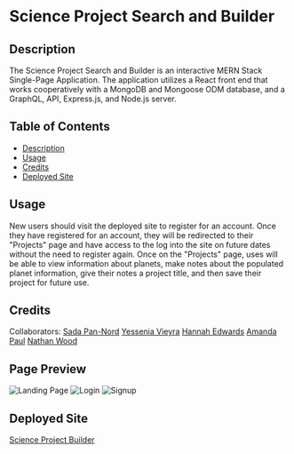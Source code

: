 # Science Project Search and Builder

## Description

The Science Project Search and Builder is an interactive MERN Stack Single-Page Application. The application utilizes a React front end that works cooperatively with a MongoDB and Mongoose ODM database, and a GraphQL, API, Express.js, and Node.js server.  

## Table of Contents

- [Description](#description)
- [Usage](#usage)
- [Credits](#credits)
- [Deployed Site](#deployed-site)

## Usage

New users should visit the deployed site to register for an account. Once they have registered for an account, they will be redirected to their "Projects" page and have access to the log into the site on future dates without the need to register again. Once on the "Projects" page, uses will be able to view information about planets, make notes about the populated planet information, give their notes a project title, and then save their project for future use.     

## Credits
 
Collaborators: [Sada Pan-Nord](https://github.com/sadapannord) [Yessenia Vieyra](https://github.com/Yvieyra) [Hannah Edwards](https://github.com/hannahedwards) [Amanda Paul](https://github.com/MuchMuchierCoding) [Nathan Wood](https://github.com/na-br-wo)
 
## Page Preview

![Landing Page]()
![Login]()
![Signup]()

## Deployed Site

[Science Project Builder]()
